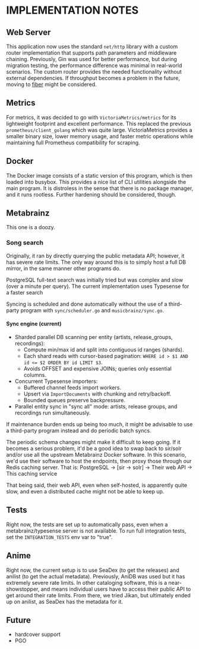 # IMPLEMENTATION NOTES

## Web Server
This application now uses the standard `net/http` library with a custom router implementation that supports path parameters and middleware chaining. Previously, Gin was used for better performance, but during migration testing, the performance difference was minimal in real-world scenarios. The custom router provides the needed functionality without external dependencies. If throughput becomes a problem in the future, moving to [fiber](https://gofiber.io/) might be considered.

## Metrics
For metrics, it was decided to go with `VictoriaMetrics/metrics` for its lightweight footprint and excellent performance. This replaced the previous `prometheus/client_golang` which was quite large. VictoriaMetrics provides a smaller binary size, lower memory usage, and faster metric operations while maintaining full Prometheus compatibility for scraping.

## Docker 
The Docker image consists of a static version of this program, which is then loaded into busybox. This provides a nice list of CLI utilities alongside the main program. It is distroless in the sense that there is no package manager, and it runs rootless. Further hardening should be considered, though.

## Metabrainz
This one is a doozy.

### Song search

Originally, it ran by directly querying the public metadata API; however, it has severe rate limits. The only way around this is to simply host a full DB mirror, in the same manner other programs do. 

PostgreSQL full-text search was initially tried but was complex and slow (over a minute per query). The current implementation uses Typesense for a faster search

Syncing is scheduled and done automatically without the use of a third-party program with `sync/scheduler.go` and `musicbrainz/sync.go`.

#### Sync engine (current)

- Sharded parallel DB scanning per entity (artists, release_groups, recordings):
	- Compute min/max id and split into contiguous id ranges (shards).
	- Each shard reads with cursor-based pagination: `WHERE id > $1 AND id <= $2 ORDER BY id LIMIT $3`.
	- Avoids OFFSET and expensive JOINs; queries only essential columns.
- Concurrent Typesense importers:
	- Buffered channel feeds import workers.
	- Upsert via `ImportDocuments` with chunking and retry/backoff.
	- Bounded queues preserve backpressure.
- Parallel entity sync in "sync all" mode: artists, release groups, and recordings run simultaneously.

If maintenance burden ends up being too much, it might be advisable to use a third-party program instead and do periodic batch syncs. 

The periodic schema changes might make it difficult to keep going. If it becomes a serious problem, it'd be a good idea to swap back to sir/solr and/or use all the upstream Metabrainz Docker software. In this scenario, we'd use their software to host the endpoints, then proxy those through our Redis caching server. That is:
PostgreSQL -> [sir -> solr] -> Their web API -> This caching service

That being said, their web API, even when self-hosted, is apparently quite slow, and even a distributed cache might not be able to keep up.


## Tests
Right now, the tests are set up to automatically pass, even when a metabrainz/typesense server is not available. To run full integration tests, set the `INTEGRATION_TESTS` env var to "true".

## Anime
Right now, the current setup is to use SeaDex (to get the releases) and anilist (to get the actual metadata). Previously, AniDB was used but it has extremely severe rate limits. In other cataloging software, this is a near-showstopper, and means individual users have to access their public API to get around their rate limits. From there, we tried Jikan, but ultimately ended up on anilist, as SeaDex has the metadata for it.

## Future
- hardcover support
- PGO
